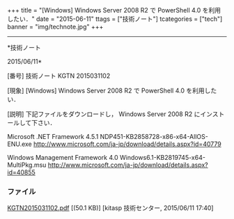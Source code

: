 ﻿+++
title = "[Windows] Windows Server 2008 R2 で PowerShell 4.0 を利用したい．"
date = "2015-06-11"
ttags = ["技術ノート"]
tcategories = ["tech"]
banner = "img/technote.jpg"
+++

-----------------------------------------------------------------------------------------------------------------------------

*技術ノート

2015/06/11*


[番号]
技術ノート KGTN 2015031102

[現象]
[Windows] Windows Server 2008 R2 で PowerShell 4.0 を利用したい．

[説明]
下記ファイルをダウンロードし， Windows Server 2008 R2
にインストールして下さい．

Microsoft .NET Framework 4.5.1
NDP451-KB2858728-x86-x64-AllOS-ENU.exe
<http://www.microsoft.com/ja-jp/download/details.aspx?id=40779>

Windows Management Framework 4.0
Windows6.1-KB2819745-x64-MultiPkg.msu
<http://www.microsoft.com/ja-jp/download/details.aspx?id=40855>


### ファイル

 
 


[KGTN2015031102.pdf](http://techreport.kitasp.net/attachments/download/1877/KGTN2015031102.pdf)
 [(50.1 KB)] [kitasp 技術センター, 2015/06/11
17:40]


 


 

